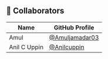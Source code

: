 ## 👥 Collaborators

| Name | GitHub Profile |
|------|----------------|
| Amul | [@Amuljamadar03](https://github.com/Amuljamadar03) |
| Anil C Uppin | [@Anilcuppin](https://github.com/Anilcuppin) |

